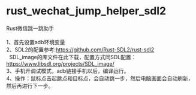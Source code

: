 # rust_wechat_jump_helper_sdl2
Rust微信跳一跳助手 <br/>
<br/>
1、首先设置adb环境变量<br/>
2、SDL2的配置参考:https://github.com/Rust-SDL2/rust-sdl2<br/>
   &nbsp;&nbsp;SDL_image的库文件在此下载，配置方式同SDL配置： https://www.libsdl.org/projects/SDL_image/<br/>
3、手机开调试模式，adb链接手机以后，编译运行。<br/>
4、操作：鼠标点击起跳点和目标点，会自动跳一步，然后电脑画面会自动刷新，然后再进行下一步。<br/>
